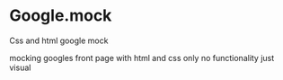 # Google.mock
Css and html google mock

mocking googles front page with html and css only
no functionality just visual

